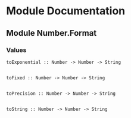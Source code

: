 # Module Documentation

## Module Number.Format

### Values


    toExponential :: Number -> Number -> String


    toFixed :: Number -> Number -> String


    toPrecision :: Number -> Number -> String


    toString :: Number -> Number -> String